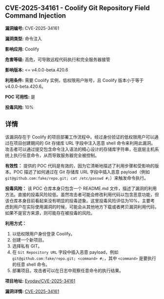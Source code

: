 ## CVE-2025-34161 - Coolify Git Repository Field Command Injection

**漏洞编号:** CVE-2025-34161

**漏洞类型:** 命令注入

**影响应用:** Coolify

**危害等级:** 高危，可导致远程代码执行和完全服务器接管

**影响版本:** <= v4.0.0-beta.420.6

**利用条件:** 需要 Coolify 实例，低权限用户账号，且 Coolify 版本小于等于 v4.0.0-beta.420.6。

**POC 可用性:** 是

**投毒风险:** 10%

## 详情

该漏洞存在于 Coolify 的项目部署工作流程中。经过身份验证的低权限用户可以通过在项目创建期间的 Git 存储库 URL 字段中注入恶意 shell 命令来利用此漏洞。攻击者可以通过提交包含命令注入语法的精心设计的存储库字符串，在底层主机系统上执行任意命令，从而导致服务器完全被控制。

**有效性：**
提供的 POC 代码是有效的，因为它清晰地描述了利用步骤和受影响的版本。POC 描述了如何通过在 Git 存储库 URL 字段中插入恶意 payload（例如 `git@github.com:fake/repo.git; cat /etc/passwd #;`）来触发命令执行。

**投毒风险：**
该 POC 仓库本身只包含一个 README.md 文件，描述了漏洞的利用方法。直接的投毒风险较低。虽然攻击者可能会修改利用代码以包含恶意功能，但该仓库本身目前看起来没有明显的投毒迹象。这里投毒风险评估为10%，主要考虑到用户在实际使用漏洞的时候，可能会从其他地方下载或者拷贝漏洞利用代码，如果不是官方来源，则可能存在被投毒的风险。

**利用方式：**
1.  以低权限用户身份登录 Coolify。
2.  创建一个新项目。
3.  选择私有 GIT。
4.  在 `Git Repository URL` 字段中插入恶意 payload，例如 `git@github.com:fake/repo.git; <command> #;`，其中 `<command>` 是要执行的任意 shell 命令。
5.  部署项目。攻击者可以在日志中观察任意命令的执行结果。

**项目地址:** [Eyodav/CVE-2025-34161](https://github.com/Eyodav/CVE-2025-34161)

**漏洞详情:** [CVE-2025-34161](https://nvd.nist.gov/vuln/detail/CVE-2025-34161)